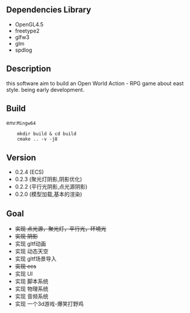 ## Dependencies Library
+ OpenGL4.5
+ freetype2
+ glfw3
+ glm
+ spdlog

## Description

this software aim to build an Open World Action - RPG game about east style.
being early development.

## Build
env:`Mingw64`
```
    mkdir build & cd build
    cmake .. -v -j8
```

## Version
- 0.2.4 (ECS)
- 0.2.3 (聚光灯阴影,阴影优化)
- 0.2.2 (平行光阴影,点光源阴影)
- 0.2.0 (模型加载,基本的渲染)

## Goal
- ~~实现 点光源，聚光灯，平行光，环境光~~
- ~~实现 阴影~~
- 实现 gltf动画
- 实现 动态天空
- 实现 gltf场景导入 
- ~~实现 ecs~~
- 实现 UI
- 实现 脚本系统
- 实现 物理系统
- 实现 音频系统
- 实现 一个3d游戏-爆笑打野鸡
